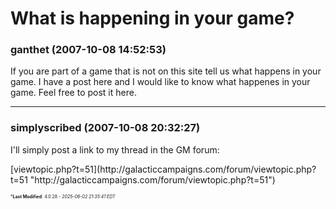 # What is happening in your game?

### **ganthet** (2007-10-08 14:52:53)

If you are part of a game that is not on this site tell us what happens in your game. I have a post here and I would like to know what happenes in your game. Feel free to post it here.

---

### **simplyscribed** (2007-10-08 20:32:27)

I'll simply post a link to my thread in the GM forum:
<!-- l -->[viewtopic.php?t=51](http://galacticcampaigns.com/forum/viewtopic.php?t=51 "http://galacticcampaigns.com/forum/viewtopic.php?t=51")<!-- l -->



<span style="font-size: 0.5em;">***Last Modified**: 4.0.28 - *2025-06-02 21:35:41 EDT*</span>